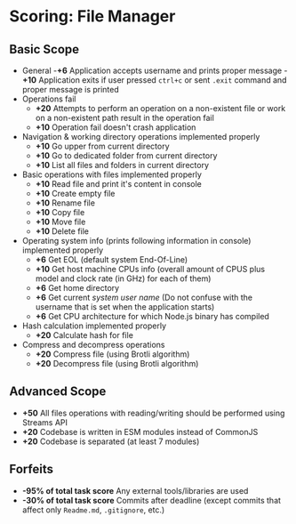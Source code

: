 # Scoring: File Manager
## Basic Scope
- General
    -**+6** Application accepts username and prints proper message
    -**+10** Application exits if user pressed `ctrl+c` or sent `.exit` command and proper message is printed
- Operations fail
    - **+20** Attempts to perform an operation on a non-existent file or work on a non-existent path result in the operation fail
    - **+10** Operation fail doesn't crash application
- Navigation & working directory operations implemented properly
    - **+10** Go upper from current directory
    - **+10** Go to dedicated folder from current directory
    - **+10** List all files and folders in current directory
- Basic operations with files implemented properly
    - **+10** Read file and print it's content in console
    - **+10** Create empty file
    - **+10** Rename file
    - **+10** Copy file
    - **+10** Move file
    - **+10** Delete file
- Operating system info (prints following information in console) implemented properly
    - **+6** Get EOL (default system End-Of-Line)
    - **+10** Get host machine CPUs info (overall amount of CPUS plus model and clock rate (in GHz) for each of them)
    - **+6** Get home directory
    - **+6** Get current *system user name* (Do not confuse with the username that is set when the application starts)
    - **+6** Get CPU architecture for which Node.js binary has compiled
- Hash calculation implemented properly
    - **+20** Calculate hash for file
- Compress and decompress operations
    - **+20** Compress file (using Brotli algorithm)
    - **+20** Decompress file (using Brotli algorithm)

## Advanced Scope

- **+50** All files operations with reading/writing should be performed using Streams API
- **+20** Codebase is written in ESM modules instead of CommonJS
- **+20** Codebase is separated (at least 7 modules)

## Forfeits

- **-95% of total task score** Any external tools/libraries are used
- **-30% of total task score** Commits after deadline (except commits that affect only `Readme.md`, `.gitignore`, etc.)